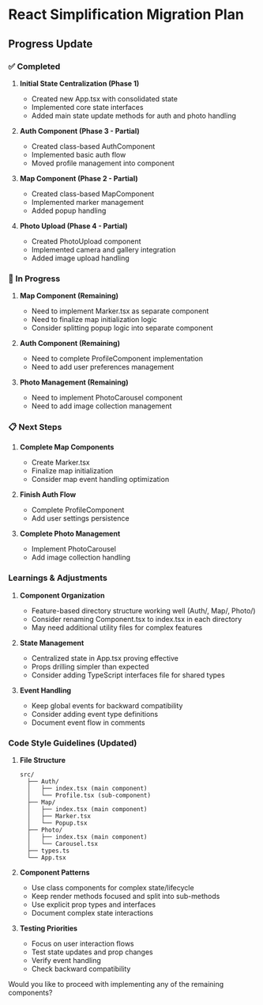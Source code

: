 # React Simplification Migration Plan

## Progress Update

### ✅ Completed
1. **Initial State Centralization (Phase 1)**
   - Created new App.tsx with consolidated state
   - Implemented core state interfaces
   - Added main state update methods for auth and photo handling

2. **Auth Component (Phase 3 - Partial)**
   - Created class-based AuthComponent
   - Implemented basic auth flow
   - Moved profile management into component

3. **Map Component (Phase 2 - Partial)**
   - Created class-based MapComponent
   - Implemented marker management
   - Added popup handling

4. **Photo Upload (Phase 4 - Partial)**
   - Created PhotoUpload component
   - Implemented camera and gallery integration
   - Added image upload handling

### 🚧 In Progress

1. **Map Component (Remaining)**
   - Need to implement Marker.tsx as separate component
   - Need to finalize map initialization logic
   - Consider splitting popup logic into separate component

2. **Auth Component (Remaining)**
   - Need to complete ProfileComponent implementation
   - Need to add user preferences management

3. **Photo Management (Remaining)**
   - Need to implement PhotoCarousel component
   - Need to add image collection management

### 📋 Next Steps

1. **Complete Map Components**
   - Create Marker.tsx
   - Finalize map initialization
   - Consider map event handling optimization

2. **Finish Auth Flow**
   - Complete ProfileComponent
   - Add user settings persistence

3. **Complete Photo Management**
   - Implement PhotoCarousel
   - Add image collection handling

### Learnings & Adjustments

1. **Component Organization**
   - Feature-based directory structure working well (Auth/, Map/, Photo/)
   - Consider renaming Component.tsx to index.tsx in each directory
   - May need additional utility files for complex features

2. **State Management**
   - Centralized state in App.tsx proving effective
   - Props drilling simpler than expected
   - Consider adding TypeScript interfaces file for shared types

3. **Event Handling**
   - Keep global events for backward compatibility
   - Consider adding event type definitions
   - Document event flow in comments

### Code Style Guidelines (Updated)

1. **File Structure**
   ```
   src/
     ├── Auth/
     │   ├── index.tsx (main component)
     │   └── Profile.tsx (sub-component)
     ├── Map/
     │   ├── index.tsx (main component)
     │   ├── Marker.tsx
     │   └── Popup.tsx
     ├── Photo/
     │   ├── index.tsx (main component)
     │   └── Carousel.tsx
     ├── types.ts
     └── App.tsx
   ```

2. **Component Patterns**
   - Use class components for complex state/lifecycle
   - Keep render methods focused and split into sub-methods
   - Use explicit prop types and interfaces
   - Document complex state interactions

3. **Testing Priorities**
   - Focus on user interaction flows
   - Test state updates and prop changes
   - Verify event handling
   - Check backward compatibility

Would you like to proceed with implementing any of the remaining components?